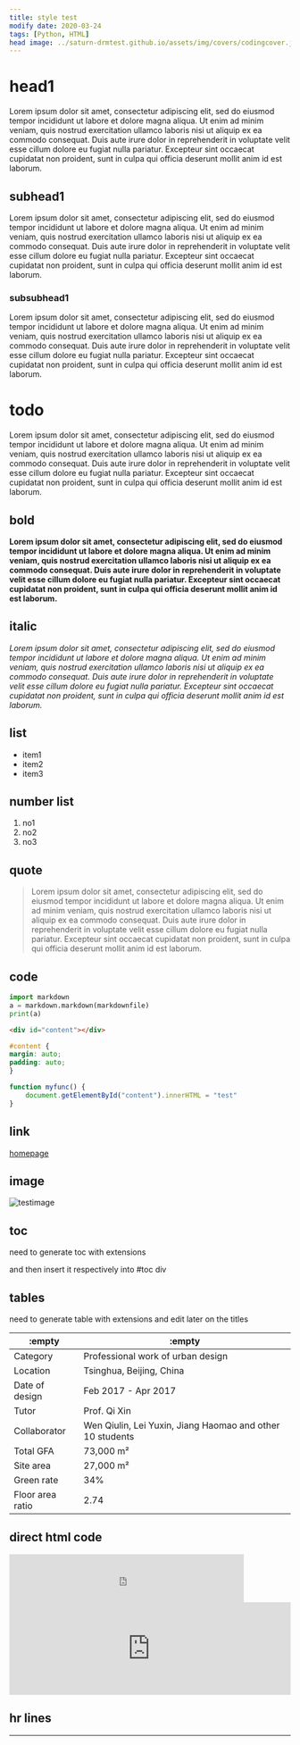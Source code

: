 ```yaml
---
title: style test
modify date: 2020-03-24
tags: [Python, HTML]
head image: ../saturn-drmtest.github.io/assets/img/covers/codingcover.jpg
---
```


# head1

Lorem ipsum dolor sit amet, consectetur adipiscing elit, sed do eiusmod tempor incididunt ut labore et dolore magna aliqua. Ut enim ad minim veniam, quis nostrud exercitation ullamco laboris nisi ut aliquip ex ea commodo consequat. Duis aute irure dolor in reprehenderit in voluptate velit esse cillum dolore eu fugiat nulla pariatur. Excepteur sint occaecat cupidatat non proident, sunt in culpa qui officia deserunt mollit anim id est laborum.

## subhead1

Lorem ipsum dolor sit amet, consectetur adipiscing elit, sed do eiusmod tempor incididunt ut labore et dolore magna aliqua. Ut enim ad minim veniam, quis nostrud exercitation ullamco laboris nisi ut aliquip ex ea commodo consequat. Duis aute irure dolor in reprehenderit in voluptate velit esse cillum dolore eu fugiat nulla pariatur. Excepteur sint occaecat cupidatat non proident, sunt in culpa qui officia deserunt mollit anim id est laborum.

### subsubhead1

Lorem ipsum dolor sit amet, consectetur adipiscing elit, sed do eiusmod tempor incididunt ut labore et dolore magna aliqua. Ut enim ad minim veniam, quis nostrud exercitation ullamco laboris nisi ut aliquip ex ea commodo consequat. Duis aute irure dolor in reprehenderit in voluptate velit esse cillum dolore eu fugiat nulla pariatur. Excepteur sint occaecat cupidatat non proident, sunt in culpa qui officia deserunt mollit anim id est laborum.

# todo

Lorem ipsum dolor sit amet, consectetur adipiscing elit, sed do eiusmod tempor incididunt ut labore et dolore magna aliqua. Ut enim ad minim veniam, quis nostrud exercitation ullamco laboris nisi ut aliquip ex ea commodo consequat. Duis aute irure dolor in reprehenderit in voluptate velit esse cillum dolore eu fugiat nulla pariatur. Excepteur sint occaecat cupidatat non proident, sunt in culpa qui officia deserunt mollit anim id est laborum.

## bold

**Lorem ipsum dolor sit amet, consectetur adipiscing elit, sed do eiusmod tempor incididunt ut labore et dolore magna aliqua. Ut enim ad minim veniam, quis nostrud exercitation ullamco laboris nisi ut aliquip ex ea commodo consequat. Duis aute irure dolor in reprehenderit in voluptate velit esse cillum dolore eu fugiat nulla pariatur. Excepteur sint occaecat cupidatat non proident, sunt in culpa qui officia deserunt mollit anim id est laborum.**

## italic

*Lorem ipsum dolor sit amet, consectetur adipiscing elit, sed do eiusmod tempor incididunt ut labore et dolore magna aliqua. Ut enim ad minim veniam, quis nostrud exercitation ullamco laboris nisi ut aliquip ex ea commodo consequat. Duis aute irure dolor in reprehenderit in voluptate velit esse cillum dolore eu fugiat nulla pariatur. Excepteur sint occaecat cupidatat non proident, sunt in culpa qui officia deserunt mollit anim id est laborum.*

## list

* item1
* item2
* item3

## number list

1. no1
2. no2
3. no3

## quote

> Lorem ipsum dolor sit amet, consectetur adipiscing elit, sed do eiusmod tempor incididunt ut labore et dolore magna aliqua. Ut enim ad minim veniam, quis nostrud exercitation ullamco laboris nisi ut aliquip ex ea commodo consequat. Duis aute irure dolor in reprehenderit in voluptate velit esse cillum dolore eu fugiat nulla pariatur. Excepteur sint occaecat cupidatat non proident, sunt in culpa qui officia deserunt mollit anim id est laborum.

## code

```python
import markdown
a = markdown.markdown(markdownfile)
print(a)
```

```HTML
<div id="content"></div>
```

```css
#content {
margin: auto;
padding: auto;
}
```

```javascript
function myfunc() {
    document.getElementById("content").innerHTML = "test"
}
```

## link

[homepage](https://www.zmei.moe)

## image

![testimage](../saturn-drmtest.github.io/assets/img/Logo.png)

## toc

need to generate toc with extensions

and then insert it respectively into #toc div

## tables

need to generate table with extensions and edit later on the titles

:empty | :empty
---- | ----
Category | Professional work of urban design
Location | Tsinghua, Beijing, China
Date of design | Feb 2017 - Apr 2017
Tutor | Prof. Qi Xin
Collaborator | Wen Qiulin, Lei Yuxin, Jiang Haomao and other 10 students
Total GFA | 73,000 m²
Site area | 27,000 m²
Green rate | 34%
Floor area ratio | 2.74

## direct html code

<iframe frameborder="no" border="0" marginwidth="0" marginheight="0" width=420 height=86 src="https://music.163.com/outchain/player?type=3&id=2065011836&auto=0&height=66"></iframe>

<iframe width="100%" height="166" scrolling="no" frameborder="no" allow="autoplay" src="https://w.soundcloud.com/player/?url=https%3A//api.soundcloud.com/tracks/746912935&color=%23ff5500&auto_play=false&hide_related=false&show_comments=true&show_user=true&show_reposts=false&show_teaser=true"></iframe>

## hr lines

---